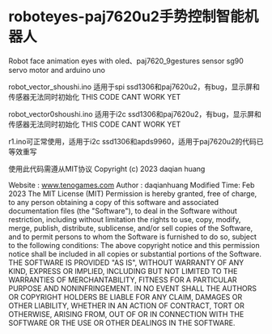 # roboteyes-paj7620u2手势控制智能机器人

Robot face animation eyes with oled、paj7620_9gestures sensor sg90 servo motor and arduino uno 

robot_vector_shoushi.ino 适用于spi ssd1306和paj7620u2，有bug，显示屏和传感器无法同时初始化 THIS CODE CANT WORK YET

robot_vector0shoushi.ino 适用于i2c ssd1306和paj7620u2，有bug，显示屏和传感器无法同时初始化 THIS CODE CANT WORK YET 

r1.ino可正常使用，适用于i2c ssd1306和apds9960，适用于paj7620u2的代码已等效重写

使用此代码需遵从MIT协议 Copyright (c) 2023 daqian huang

Website : www.tenogames.com
Author : daqianhuang
Modified Time: Feb 2023
The MIT License (MIT)
Permission is hereby granted, free of charge, to any person obtaining a copy
of this software and associated documentation files (the "Software"), to deal
in the Software without restriction, including without limitation the rights
to use, copy, modify, merge, publish, distribute, sublicense, and/or sell
copies of the Software, and to permit persons to whom the Software is
furnished to do so, subject to the following conditions:
The above copyright notice and this permission notice shall be included in
all copies or substantial portions of the Software.
THE SOFTWARE IS PROVIDED "AS IS", WITHOUT WARRANTY OF ANY KIND, EXPRESS OR
IMPLIED, INCLUDING BUT NOT LIMITED TO THE WARRANTIES OF MERCHANTABILITY,
FITNESS FOR A PARTICULAR PURPOSE AND NONINFRINGEMENT. IN NO EVENT SHALL THE
AUTHORS OR COPYRIGHT HOLDERS BE LIABLE FOR ANY CLAIM, DAMAGES OR OTHER
LIABILITY, WHETHER IN AN ACTION OF CONTRACT, TORT OR OTHERWISE, ARISING FROM,
OUT OF OR IN CONNECTION WITH THE SOFTWARE OR THE USE OR OTHER DEALINGS IN
THE SOFTWARE.

